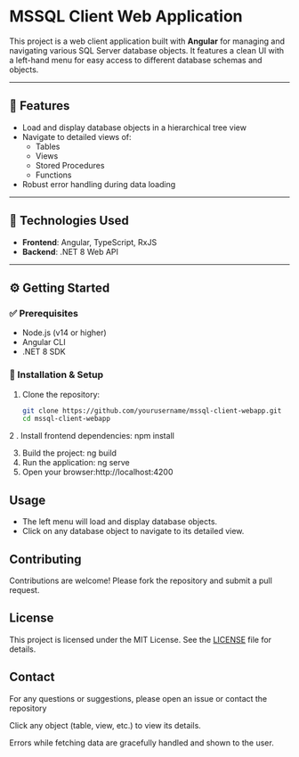 # MSSQL Client Web Application

This project is a web client application built with **Angular** for managing and navigating various SQL Server database objects. It features a clean UI with a left-hand menu for easy access to different database schemas and objects.

---

## 🚀 Features

- Load and display database objects in a hierarchical tree view
- Navigate to detailed views of:
  - Tables
  - Views
  - Stored Procedures
  - Functions
- Robust error handling during data loading

---

## 🧰 Technologies Used

- **Frontend**: Angular, TypeScript, RxJS
- **Backend**: .NET 8 Web API

---

## ⚙️ Getting Started

### ✅ Prerequisites

- Node.js (v14 or higher)
- Angular CLI
- .NET 8 SDK

### 🔧 Installation & Setup

1. Clone the repository:
   ```bash
   git clone https://github.com/yourusername/mssql-client-webapp.git
   cd mssql-client-webapp
2 . Install frontend dependencies:  npm install

3. Build the project: ng build
4. Run the application: ng serve
5. Open your browser:http://localhost:4200


## Usage

- The left menu will load and display database objects.
- Click on any database object to navigate to its detailed view.

## Contributing

Contributions are welcome! Please fork the repository and submit a pull request.

## License

This project is licensed under the MIT License. See the [LICENSE](LICENSE) file for details.

## Contact

For any questions or suggestions, please open an issue or contact the repository 

Click any object (table, view, etc.) to view its details.

Errors while fetching data are gracefully handled and shown to the user.
